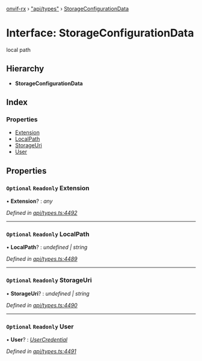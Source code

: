 [onvif-rx](../README.md) › ["api/types"](../modules/_api_types_.md) › [StorageConfigurationData](_api_types_.storageconfigurationdata.md)

# Interface: StorageConfigurationData

local path

## Hierarchy

* **StorageConfigurationData**

## Index

### Properties

* [Extension](_api_types_.storageconfigurationdata.md#optional-readonly-extension)
* [LocalPath](_api_types_.storageconfigurationdata.md#optional-readonly-localpath)
* [StorageUri](_api_types_.storageconfigurationdata.md#optional-readonly-storageuri)
* [User](_api_types_.storageconfigurationdata.md#optional-readonly-user)

## Properties

### `Optional` `Readonly` Extension

• **Extension**? : *any*

*Defined in [api/types.ts:4492](https://github.com/patrickmichalina/onvif-rx/blob/3e9b152/src/api/types.ts#L4492)*

___

### `Optional` `Readonly` LocalPath

• **LocalPath**? : *undefined | string*

*Defined in [api/types.ts:4489](https://github.com/patrickmichalina/onvif-rx/blob/3e9b152/src/api/types.ts#L4489)*

___

### `Optional` `Readonly` StorageUri

• **StorageUri**? : *undefined | string*

*Defined in [api/types.ts:4490](https://github.com/patrickmichalina/onvif-rx/blob/3e9b152/src/api/types.ts#L4490)*

___

### `Optional` `Readonly` User

• **User**? : *[UserCredential](_api_types_.usercredential.md)*

*Defined in [api/types.ts:4491](https://github.com/patrickmichalina/onvif-rx/blob/3e9b152/src/api/types.ts#L4491)*
